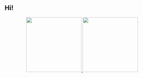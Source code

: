 ## Hi!
<div align="center" display="inline-block">
  <a href="https://github.com/catskhi">
  <img height="180em" widht="200em" src="https://github-readme-stats.vercel.app/api?username=catskhi&show_icons=false&theme=tokyonight&include_all_commits=true&count_private=true"/>
  <img height="180em" widht="200em" src="https://github-readme-stats.vercel.app/api/top-langs/?username=catskhi&layout=compact&langs_count=7&theme=tokyonight"/>
</div>


